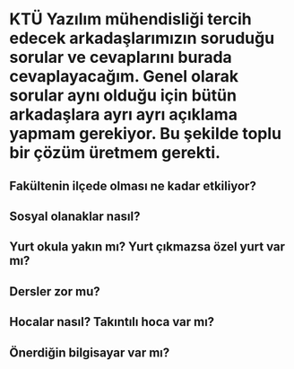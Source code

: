 # KTÜ Yazılım mühendisliği tercih edecek arkadaşlarımızın soruduğu sorular ve cevaplarını burada cevaplayacağım. Genel olarak sorular aynı olduğu için bütün arkadaşlara ayrı ayrı açıklama yapmam gerekiyor. Bu şekilde toplu bir çözüm üretmem gerekti.

## Fakültenin ilçede olması ne kadar etkiliyor?
## Sosyal olanaklar nasıl?
## Yurt okula yakın mı? Yurt çıkmazsa özel yurt var mı?
## Dersler zor mu?
## Hocalar nasıl? Takıntılı hoca var mı?
## Önerdiğin bilgisayar var mı?
##
##
##
##
##
##
##
##
##
##
##
